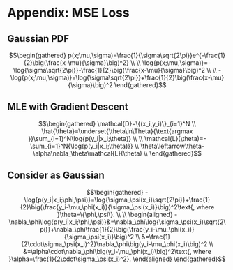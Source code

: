# Appendix: MSE Loss

## Gaussian PDF

$$\begin{gathered}
p(x;\mu,\sigma)=\frac{1}{\sigma\sqrt{2\pi}}e^{-\frac{1}{2}\big(\frac{x-\mu}{\sigma}\big)^2} \\
\\
\log{p(x;\mu,\sigma)}=-\log{\sigma\sqrt{2\pi}}-\frac{1}{2}\big(\frac{x-\mu}{\sigma}\big)^2 \\
\\
-\log{p(x;\mu,\sigma)}=\log{\sigma\sqrt{2\pi}}+\frac{1}{2}\big(\frac{x-\mu}{\sigma}\big)^2
\end{gathered}$$

## MLE with Gradient Descent

$$\begin{gathered}
\mathcal{D}=\{(x_i,y_i)\}_{i=1}^N \\
\hat{\theta}=\underset{\theta\in\Theta}{\text{argmax }}\sum_{i=1}^N\log{p(y_i|x_i;\theta)} \\
\\
\mathcal{L}(\theta)=-\sum_{i=1}^N{\log{p(y_i|x_i;\theta)}} \\
\theta\leftarrow\theta-\alpha\nabla_\theta\mathcal{L}(\theta) \\
\end{gathered}$$

## Consider as Gaussian

$$\begin{gathered}
-\log{p(y_i|x_i;\phi,\psi)}=\log{\sigma_\psi(x_i)\sqrt{2\pi}}+\frac{1}{2}\big(\frac{y_i-\mu_\phi(x_i)}{\sigma_\psi(x_i)}\big)^2\text{, where }\theta=\{\phi,\psi\}. \\
\\
\begin{aligned}
-\nabla_\phi\log{p(y_i|x_i;\phi,\psi)}&=\nabla_\phi\log{\sigma_\psi(x_i)\sqrt{2\pi}}+\nabla_\phi\frac{1}{2}\big(\frac{y_i-\mu_\phi(x_i)}{\sigma_\psi(x_i)}\big)^2 \\
&=\frac{1}{2\cdot\sigma_\psi(x_i)^2}\nabla_\phi\big(y_i-\mu_\phi(x_i)\big)^2 \\
&=\alpha\cdot\nabla_\phi\big(y_i-\mu_\phi(x_i)\big)^2\text{, where }\alpha=\frac{1}{2\cdot\sigma_\psi(x_i)^2}.
\end{aligned}
\end{gathered}$$